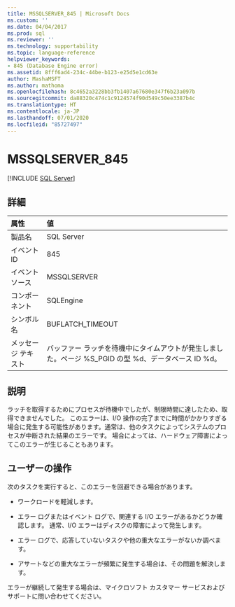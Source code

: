 ```yaml
---
title: MSSQLSERVER_845 | Microsoft Docs
ms.custom: ''
ms.date: 04/04/2017
ms.prod: sql
ms.reviewer: ''
ms.technology: supportability
ms.topic: language-reference
helpviewer_keywords:
- 845 (Database Engine error)
ms.assetid: 8fff6ad4-234c-44be-b123-e25d5e1cd63e
author: MashaMSFT
ms.author: mathoma
ms.openlocfilehash: 8c4652a3228bb3fb1407a67680e347f6b23a097b
ms.sourcegitcommit: da88320c474c1c9124574f90d549c50ee3387b4c
ms.translationtype: HT
ms.contentlocale: ja-JP
ms.lasthandoff: 07/01/2020
ms.locfileid: "85727497"
---
```

# <a name="mssqlserver_845"></a>MSSQLSERVER_845
 [!INCLUDE [SQL Server](../../includes/applies-to-version/sqlserver.md)]
  
## <a name="details"></a>詳細  
  
| 属性 | 値 |  
| :-------- | :---- |  
|製品名|SQL Server|  
|イベント ID|845|  
|イベント ソース|MSSQLSERVER|  
|コンポーネント|SQLEngine|  
|シンボル名|BUFLATCH_TIMEOUT|  
|メッセージ テキスト|バッファー ラッチを待機中にタイムアウトが発生しました。ページ %S_PGID の型 %d、データベース ID %d。|  
  
## <a name="explanation"></a>説明  
ラッチを取得するためにプロセスが待機中でしたが、制限時間に達したため、取得できませんでした。 このエラーは、I/O 操作の完了までに時間がかかりすぎる場合に発生する可能性があります。通常は、他のタスクによってシステムのプロセスが中断された結果のエラーです。 場合によっては、ハードウェア障害によってこのエラーが生じることもあります。  
  
## <a name="user-action"></a>ユーザーの操作  
次のタスクを実行すると、このエラーを回避できる場合があります。  
  
-   ワークロードを軽減します。  
  
-   エラー ログまたはイベント ログで、関連する I/O エラーがあるかどうか確認します。 通常、I/O エラーはディスクの障害によって発生します。  
  
-   エラー ログで、応答していないタスクや他の重大なエラーがないか調べます。  
  
-   アサートなどの重大なエラーが頻繁に発生する場合は、その問題を解決します。  
  
エラーが継続して発生する場合は、マイクロソフト カスタマー サービスおよびサポートに問い合わせてください。  
  
